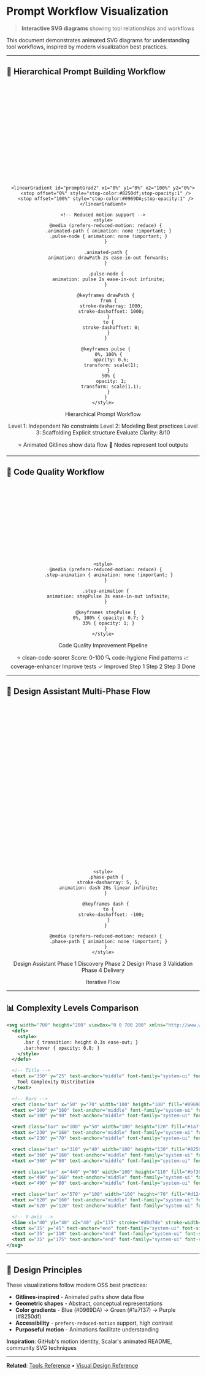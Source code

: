 # Prompt Workflow Visualization

> **Interactive SVG diagrams** showing tool relationships and workflows

This document demonstrates animated SVG diagrams for understanding tool workflows, inspired by modern visualization best practices.

---

## 🔄 Hierarchical Prompt Building Workflow

<div align="center">

<svg width="800" height="400" viewBox="0 0 800 400" xmlns="http://www.w3.org/2000/svg">
  <defs>
    <!-- Gradients -->
    <linearGradient id="promptGrad1" x1="0%" y1="0%" x2="100%" y2="0%">
      <stop offset="0%" style="stop-color:#0969DA;stop-opacity:1" />
      <stop offset="100%" style="stop-color:#1a7f37;stop-opacity:1" />
    </linearGradient>

    <linearGradient id="promptGrad2" x1="0%" y1="0%" x2="100%" y2="0%">
      <stop offset="0%" style="stop-color:#8250df;stop-opacity:1" />
      <stop offset="100%" style="stop-color:#0969DA;stop-opacity:1" />
    </linearGradient>

    <!-- Reduced motion support -->
    <style>
      @media (prefers-reduced-motion: reduce) {
        .animated-path { animation: none !important; }
        .pulse-node { animation: none !important; }
      }

      .animated-path {
        animation: drawPath 2s ease-in-out forwards;
      }

      .pulse-node {
        animation: pulse 2s ease-in-out infinite;
      }

      @keyframes drawPath {
        from {
          stroke-dasharray: 1000;
          stroke-dashoffset: 1000;
        }
        to {
          stroke-dashoffset: 0;
        }
      }

      @keyframes pulse {
        0%, 100% {
          opacity: 0.6;
          transform: scale(1);
        }
        50% {
          opacity: 1;
          transform: scale(1.1);
        }
      }
    </style>
  </defs>

  <!-- Title -->
  <text x="400" y="30" text-anchor="middle" font-family="system-ui, -apple-system, sans-serif"
        font-size="20" font-weight="600" fill="#24292f">
    Hierarchical Prompt Workflow
  </text>

  <!-- Level 1: Independent -->
  <g transform="translate(100, 80)">
    <rect x="0" y="0" width="180" height="80" rx="8" fill="url(#promptGrad1)" opacity="0.9"/>
    <text x="90" y="35" text-anchor="middle" font-family="system-ui" font-size="14" font-weight="600" fill="#ffffff">
      Level 1: Independent
    </text>
    <text x="90" y="55" text-anchor="middle" font-family="system-ui" font-size="12" fill="#ffffff" opacity="0.9">
      No constraints
    </text>
  </g>

  <!-- Level 2: Modeling -->
  <g transform="translate(100, 200)">
    <rect x="0" y="0" width="180" height="80" rx="8" fill="url(#promptGrad2)" opacity="0.9"/>
    <text x="90" y="35" text-anchor="middle" font-family="system-ui" font-size="14" font-weight="600" fill="#ffffff">
      Level 2: Modeling
    </text>
    <text x="90" y="55" text-anchor="middle" font-family="system-ui" font-size="12" fill="#ffffff" opacity="0.9">
      Best practices
    </text>
  </g>

  <!-- Level 3: Scaffolding -->
  <g transform="translate(100, 320)">
    <rect x="0" y="0" width="180" height="80" rx="8" fill="url(#promptGrad1)" opacity="0.9"/>
    <text x="90" y="35" text-anchor="middle" font-family="system-ui" font-size="14" font-weight="600" fill="#ffffff">
      Level 3: Scaffolding
    </text>
    <text x="90" y="55" text-anchor="middle" font-family="system-ui" font-size="12" fill="#ffffff" opacity="0.9">
      Explicit structure
    </text>
  </g>

  <!-- Evaluation Node -->
  <g transform="translate(500, 200)">
    <circle cx="90" cy="40" r="60" fill="#8250df" opacity="0.9" class="pulse-node"/>
    <text x="90" y="35" text-anchor="middle" font-family="system-ui" font-size="14" font-weight="600" fill="#ffffff">
      Evaluate
    </text>
    <text x="90" y="52" text-anchor="middle" font-family="system-ui" font-size="12" fill="#ffffff" opacity="0.9">
      Clarity: 8/10
    </text>
  </g>

  <!-- Connecting Paths (Gitlines-inspired) -->
  <path d="M 280 120 L 500 240" stroke="#0969DA" stroke-width="2" fill="none"
        class="animated-path" stroke-dasharray="1000" stroke-dashoffset="1000"/>

  <path d="M 280 240 L 500 240" stroke="#0969DA" stroke-width="2" fill="none"
        class="animated-path" stroke-dasharray="1000" stroke-dashoffset="1000"/>

  <path d="M 280 360 L 500 240" stroke="#0969DA" stroke-width="2" fill="none"
        class="animated-path" stroke-dasharray="1000" stroke-dashoffset="1000"/>

  <!-- Flow arrow -->
  <polygon points="495,237 505,240 495,243" fill="#0969DA"/>

  <!-- Node circles on paths -->
  <circle cx="390" cy="180" r="6" fill="#1a7f37" class="pulse-node"/>
  <circle cx="390" cy="240" r="6" fill="#1a7f37" class="pulse-node"/>
  <circle cx="390" cy="300" r="6" fill="#1a7f37" class="pulse-node"/>

  <!-- Legend -->
  <g transform="translate(300, 50)">
    <text x="0" y="0" font-family="system-ui" font-size="11" fill="#57606a">
      ⭐ Animated Gitlines show data flow
    </text>
    <text x="0" y="18" font-family="system-ui" font-size="11" fill="#57606a">
      🔵 Nodes represent tool outputs
    </text>
  </g>
</svg>

</div>

---

## 🎯 Code Quality Workflow

<div align="center">

<svg width="800" height="300" viewBox="0 0 800 300" xmlns="http://www.w3.org/2000/svg">
  <defs>
    <linearGradient id="codeGrad" x1="0%" y1="0%" x2="100%" y2="100%">
      <stop offset="0%" style="stop-color:#1a7f37;stop-opacity:1" />
      <stop offset="100%" style="stop-color:#0969DA;stop-opacity:1" />
    </linearGradient>

    <style>
      @media (prefers-reduced-motion: reduce) {
        .step-animation { animation: none !important; }
      }

      .step-animation {
        animation: stepPulse 3s ease-in-out infinite;
      }

      @keyframes stepPulse {
        0%, 100% { opacity: 0.7; }
        33% { opacity: 1; }
      }
    </style>
  </defs>

  <!-- Title -->
  <text x="400" y="30" text-anchor="middle" font-family="system-ui"
        font-size="20" font-weight="600" fill="#24292f">
    Code Quality Improvement Pipeline
  </text>

  <!-- Step 1: Score -->
  <g transform="translate(50, 80)" class="step-animation" style="animation-delay: 0s;">
    <rect x="0" y="0" width="150" height="100" rx="8" fill="url(#codeGrad)" opacity="0.9"/>
    <text x="75" y="40" text-anchor="middle" font-family="monospace" font-size="24" fill="#ffffff">
      ⭐
    </text>
    <text x="75" y="65" text-anchor="middle" font-family="system-ui" font-size="12" font-weight="600" fill="#ffffff">
      clean-code-scorer
    </text>
    <text x="75" y="85" text-anchor="middle" font-family="system-ui" font-size="11" fill="#ffffff" opacity="0.9">
      Score: 0-100
    </text>
  </g>

  <!-- Arrow 1 -->
  <path d="M 200 130 L 240 130" stroke="#0969DA" stroke-width="2" fill="none" marker-end="url(#arrowhead)"/>

  <!-- Step 2: Analyze -->
  <g transform="translate(240, 80)" class="step-animation" style="animation-delay: 1s;">
    <rect x="0" y="0" width="150" height="100" rx="8" fill="url(#codeGrad)" opacity="0.9"/>
    <text x="75" y="40" text-anchor="middle" font-family="monospace" font-size="24" fill="#ffffff">
      🔍
    </text>
    <text x="75" y="65" text-anchor="middle" font-family="system-ui" font-size="12" font-weight="600" fill="#ffffff">
      code-hygiene
    </text>
    <text x="75" y="85" text-anchor="middle" font-family="system-ui" font-size="11" fill="#ffffff" opacity="0.9">
      Find patterns
    </text>
  </g>

  <!-- Arrow 2 -->
  <path d="M 390 130 L 430 130" stroke="#0969DA" stroke-width="2" fill="none" marker-end="url(#arrowhead)"/>

  <!-- Step 3: Enhance -->
  <g transform="translate(430, 80)" class="step-animation" style="animation-delay: 2s;">
    <rect x="0" y="0" width="150" height="100" rx="8" fill="url(#codeGrad)" opacity="0.9"/>
    <text x="75" y="40" text-anchor="middle" font-family="monospace" font-size="24" fill="#ffffff">
      📈
    </text>
    <text x="75" y="65" text-anchor="middle" font-family="system-ui" font-size="12" font-weight="600" fill="#ffffff">
      coverage-enhancer
    </text>
    <text x="75" y="85" text-anchor="middle" font-family="system-ui" font-size="11" fill="#ffffff" opacity="0.9">
      Improve tests
    </text>
  </g>

  <!-- Arrow 3 -->
  <path d="M 580 130 L 620 130" stroke="#1a7f37" stroke-width="3" fill="none" marker-end="url(#checkmark)"/>

  <!-- Result -->
  <g transform="translate(620, 80)">
    <circle cx="65" cy="50" r="50" fill="#1a7f37" opacity="0.9"/>
    <text x="65" y="45" text-anchor="middle" font-family="monospace" font-size="28" fill="#ffffff">
      ✓
    </text>
    <text x="65" y="70" text-anchor="middle" font-family="system-ui" font-size="12" font-weight="600" fill="#ffffff">
      Improved
    </text>
  </g>

  <!-- Timeline -->
  <line x1="50" y1="220" x2="730" y2="220" stroke="#d0d7de" stroke-width="2"/>
  <text x="50" y="245" font-family="system-ui" font-size="11" fill="#57606a">Step 1</text>
  <text x="240" y="245" font-family="system-ui" font-size="11" fill="#57606a">Step 2</text>
  <text x="430" y="245" font-family="system-ui" font-size="11" fill="#57606a">Step 3</text>
  <text x="620" y="245" font-family="system-ui" font-size="11" fill="#57606a">Done</text>

  <!-- Markers -->
  <defs>
    <marker id="arrowhead" markerWidth="10" markerHeight="10" refX="9" refY="3" orient="auto">
      <polygon points="0 0, 10 3, 0 6" fill="#0969DA"/>
    </marker>
    <marker id="checkmark" markerWidth="10" markerHeight="10" refX="9" refY="3" orient="auto">
      <polygon points="0 0, 10 3, 0 6" fill="#1a7f37"/>
    </marker>
  </defs>
</svg>

</div>

---

## 🔀 Design Assistant Multi-Phase Flow

<div align="center">

<svg width="600" height="500" viewBox="0 0 600 500" xmlns="http://www.w3.org/2000/svg">
  <defs>
    <linearGradient id="phaseGrad" x1="0%" y1="0%" x2="0%" y2="100%">
      <stop offset="0%" style="stop-color:#8250df;stop-opacity:1" />
      <stop offset="100%" style="stop-color:#0969DA;stop-opacity:1" />
    </linearGradient>

    <style>
      .phase-path {
        stroke-dasharray: 5, 5;
        animation: dash 20s linear infinite;
      }

      @keyframes dash {
        to {
          stroke-dashoffset: -100;
        }
      }

      @media (prefers-reduced-motion: reduce) {
        .phase-path { animation: none !important; }
      }
    </style>
  </defs>

  <!-- Central hub -->
  <circle cx="300" cy="250" r="80" fill="url(#phaseGrad)" opacity="0.9"/>
  <text x="300" y="245" text-anchor="middle" font-family="system-ui" font-size="16" font-weight="600" fill="#ffffff">
    Design
  </text>
  <text x="300" y="265" text-anchor="middle" font-family="system-ui" font-size="14" fill="#ffffff">
    Assistant
  </text>

  <!-- Phase nodes -->
  <g id="phase1" transform="translate(100, 50)">
    <rect x="0" y="0" width="120" height="60" rx="6" fill="#0969DA" opacity="0.9"/>
    <text x="60" y="30" text-anchor="middle" font-family="system-ui" font-size="12" font-weight="600" fill="#ffffff">
      Phase 1
    </text>
    <text x="60" y="48" text-anchor="middle" font-family="system-ui" font-size="10" fill="#ffffff" opacity="0.9">
      Discovery
    </text>
  </g>

  <g id="phase2" transform="translate(430, 50)">
    <rect x="0" y="0" width="120" height="60" rx="6" fill="#1a7f37" opacity="0.9"/>
    <text x="60" y="30" text-anchor="middle" font-family="system-ui" font-size="12" font-weight="600" fill="#ffffff">
      Phase 2
    </text>
    <text x="60" y="48" text-anchor="middle" font-family="system-ui" font-size="10" fill="#ffffff" opacity="0.9">
      Design
    </text>
  </g>

  <g id="phase3" transform="translate(430, 390)">
    <rect x="0" y="0" width="120" height="60" rx="6" fill="#8250df" opacity="0.9"/>
    <text x="60" y="30" text-anchor="middle" font-family="system-ui" font-size="12" font-weight="600" fill="#ffffff">
      Phase 3
    </text>
    <text x="60" y="48" text-anchor="middle" font-family="system-ui" font-size="10" fill="#ffffff" opacity="0.9">
      Validation
    </text>
  </g>

  <g id="phase4" transform="translate(100, 390)">
    <rect x="0" y="0" width="120" height="60" rx="6" fill="#bf3989" opacity="0.9"/>
    <text x="60" y="30" text-anchor="middle" font-family="system-ui" font-size="12" font-weight="600" fill="#ffffff">
      Phase 4
    </text>
    <text x="60" y="48" text-anchor="middle" font-family="system-ui" font-size="10" fill="#ffffff" opacity="0.9">
      Delivery
    </text>
  </g>

  <!-- Connecting paths -->
  <path d="M 220 80 L 240 180" stroke="#0969DA" stroke-width="2" fill="none" class="phase-path"/>
  <path d="M 430 80 L 360 180" stroke="#1a7f37" stroke-width="2" fill="none" class="phase-path"/>
  <path d="M 490 420 L 360 320" stroke="#8250df" stroke-width="2" fill="none" class="phase-path"/>
  <path d="M 160 390 L 240 320" stroke="#bf3989" stroke-width="2" fill="none" class="phase-path"/>

  <!-- Circular flow indicator -->
  <path d="M 120 80 Q 50 250 120 420" stroke="#d0d7de" stroke-width="1" fill="none"
        stroke-dasharray="5,5" opacity="0.5"/>
  <text x="30" y="255" font-family="system-ui" font-size="10" fill="#57606a" transform="rotate(-90, 30, 255)">
    Iterative Flow
  </text>
</svg>

</div>

---

## 📊 Complexity Levels Comparison

```svg
<svg width="700" height="200" viewBox="0 0 700 200" xmlns="http://www.w3.org/2000/svg">
  <defs>
    <style>
      .bar { transition: height 0.3s ease-out; }
      .bar:hover { opacity: 0.8; }
    </style>
  </defs>

  <!-- Title -->
  <text x="350" y="25" text-anchor="middle" font-family="system-ui" font-size="16" font-weight="600" fill="#24292f">
    Tool Complexity Distribution
  </text>

  <!-- Bars -->
  <rect class="bar" x="50" y="70" width="100" height="100" fill="#0969DA" opacity="0.9"/>
  <text x="100" y="160" text-anchor="middle" font-family="system-ui" font-size="12" fill="#24292f">Simple (⭐)</text>
  <text x="100" y="90" text-anchor="middle" font-family="system-ui" font-size="20" font-weight="600" fill="#ffffff">5</text>

  <rect class="bar" x="180" y="50" width="100" height="120" fill="#1a7f37" opacity="0.9"/>
  <text x="230" y="160" text-anchor="middle" font-family="system-ui" font-size="12" fill="#24292f">Medium (⭐⭐)</text>
  <text x="230" y="70" text-anchor="middle" font-family="system-ui" font-size="20" font-weight="600" fill="#ffffff">9</text>

  <rect class="bar" x="310" y="40" width="100" height="130" fill="#8250df" opacity="0.9"/>
  <text x="360" y="160" text-anchor="middle" font-family="system-ui" font-size="12" fill="#24292f">Advanced (⭐⭐⭐)</text>
  <text x="360" y="60" text-anchor="middle" font-family="system-ui" font-size="20" font-weight="600" fill="#ffffff">8</text>

  <rect class="bar" x="440" y="60" width="100" height="110" fill="#bf3989" opacity="0.9"/>
  <text x="490" y="160" text-anchor="middle" font-family="system-ui" font-size="12" fill="#24292f">Expert (⭐⭐⭐⭐)</text>
  <text x="490" y="80" text-anchor="middle" font-family="system-ui" font-size="20" font-weight="600" fill="#ffffff">4</text>

  <rect class="bar" x="570" y="100" width="100" height="70" fill="#d1242f" opacity="0.9"/>
  <text x="620" y="160" text-anchor="middle" font-family="system-ui" font-size="12" fill="#24292f">Master (⭐⭐⭐⭐⭐)</text>
  <text x="620" y="120" text-anchor="middle" font-family="system-ui" font-size="20" font-weight="600" fill="#ffffff">1</text>

  <!-- Y-axis -->
  <line x1="40" y1="40" x2="40" y2="175" stroke="#d0d7de" stroke-width="2"/>
  <text x="35" y="45" text-anchor="end" font-family="system-ui" font-size="10" fill="#57606a">12</text>
  <text x="35" y="110" text-anchor="end" font-family="system-ui" font-size="10" fill="#57606a">6</text>
  <text x="35" y="175" text-anchor="end" font-family="system-ui" font-size="10" fill="#57606a">0</text>
</svg>
```

---

## 🎨 Design Principles

These visualizations follow modern OSS best practices:

- **Gitlines-inspired** - Animated paths show data flow
- **Geometric shapes** - Abstract, conceptual representations
- **Color gradients** - Blue (#0969DA) → Green (#1a7f37) → Purple (#8250df)
- **Accessibility** - `prefers-reduced-motion` support, high contrast
- **Purposeful motion** - Animations facilitate understanding

**Inspiration**: GitHub's motion identity, Scalar's animated README, community SVG techniques

---

**Related**: [Tools Reference](../TOOLS_REFERENCE.md) • [Visual Design Reference](../internal/VISUAL_DESIGN_REFERENCE.md)
